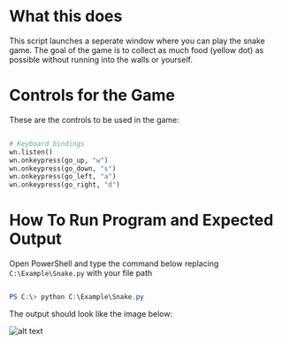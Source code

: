 # What this does
This script launches a seperate window where you can play the snake game. The goal of the game is to collect as much food (yellow dot) as possible without running into the walls or yourself.

# Controls for the Game
These are the controls to be used in the game:


```python

# Keyboard bindings
wn.listen()
wn.onkeypress(go_up, "w")
wn.onkeypress(go_down, "s")
wn.onkeypress(go_left, "a")
wn.onkeypress(go_right, "d")

```

# How To Run Program and Expected Output
Open PowerShell and type the command below replacing ```C:\Example\Snake.py``` with your file path

```powershell

PS C:\> python C:\Example\Snake.py

````

The output should look like the image below:

![alt text](https://github.com/BRoe-Code/it3038c-scripts/blob/master/Python/Project%202/Snake%20Example.PNG "Logo Title Text 1")
